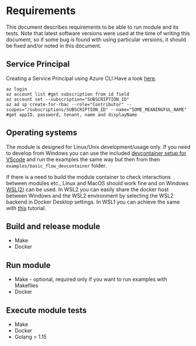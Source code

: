# Requirements

This document describes requirements to be able to run module and its tests. Note that latest software versions were used at the time of writing this document, so if some bug is found with using particular versions, it should be fixed and/or noted in this document.

## Service Principal

Creating a Service Principal using Azure CLI
Have a look [here](https://www.terraform.io/docs/providers/azurerm/guides/service_principal_client_secret.html).

```shell
az login
az account list #get subscription from id field
az account set --subscription="SUBSCRIPTION_ID"
az ad sp create-for-rbac --role="Contributor" --scopes="/subscriptions/SUBSCRIPTION_ID" --name="SOME_MEANINGFUL_NAME" #get appID, password, tenant, name and displayName
```

## Operating systems

The module is designed for Linux/Unix development/usage only.
If you need to develop from Windows you can use the included [devcontainer setup for VScode](https://code.visualstudio.com/docs/remote/containers-tutorial) and run the examples the same way but then from then `examples/basic_flow_devcontainer` folder.

If there is a need to build the module container to check interactions between modules etc., Linux and MacOS should work fine and on Windows [WSL(2)](https://docs.microsoft.com/en-us/windows/wsl/install-win10) can be used.
In WSL2 you can easily share the docker host between Windows and the WSL2 environment by selecting the WSL2 backend in Docker Desktop settings.
In WSL1 you can achieve the same with [this](https://nickjanetakis.com/blog/setting-up-docker-for-windows-and-wsl-to-work-flawlessly) tutorial.

## Build and release module

* Make
* Docker

## Run module

* Make - optional, required only if you want to run examples with Makefiles
* Docker

## Execute module tests

* Make
* Docker
* Golang > 1.15
